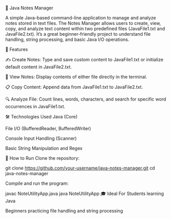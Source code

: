 📓 Java Notes Manager

A simple Java-based command-line application to manage and analyze notes stored in text files. The Notes Manager allows users to create, view, copy, and analyze text content within two predefined files (JavaFile1.txt and JavaFile2.txt). It’s a great beginner-friendly project to understand file handling, string processing, and basic Java I/O operations.

🔧 Features

✍️ Create Notes: Type and save custom content to JavaFile1.txt or initialize default content in JavaFile2.txt.

📂 View Notes: Display contents of either file directly in the terminal.

📋 Copy Content: Append data from JavaFile1.txt to JavaFile2.txt.

🔍 Analyze File: Count lines, words, characters, and search for specific word occurrences in JavaFile1.txt.

🛠️ Technologies Used
Java (Core)

File I/O (BufferedReader, BufferedWriter)

Console Input Handling (Scanner)

Basic String Manipulation and Regex

🚀 How to Run
Clone the repository:

git clone https://github.com/your-username/java-notes-manager.git
cd java-notes-manager

Compile and run the program:

javac NoteUtilityApp.java
java NoteUtilityApp
🎓 Ideal For
Students learning Java

Beginners practicing file handling and string processing

